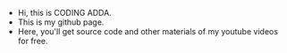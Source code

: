 - Hi, this is CODING ADDA.
- This is my github page.
- Here, you'll get source code and other materials of my youtube videos for free.
